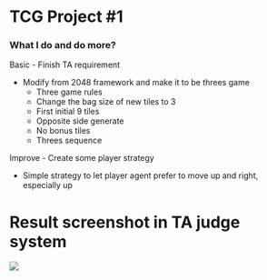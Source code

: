 TCG Project #1
===

### What I do and do more?

Basic - Finish TA requirement

+  Modify from 2048 framework and make it to be threes game
    - Three game rules
    - Change the bag size of new tiles to 3
    - First initial 9 tiles
    - Opposite side generate
    - No bonus tiles
    - Threes sequence

Improve - Create some player strategy

- Simple strategy to let player agent prefer to move up and right, especially up

Result screenshot in TA judge system
===
![](https://i.imgur.com/Nxg9gRu.png)

